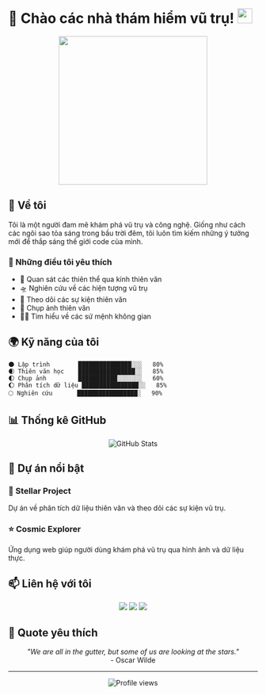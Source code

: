# 🌌 Chào các nhà thám hiểm vũ trụ! <img src="https://media.giphy.com/media/hvRJCLFzcasrR4ia7z/giphy.gif" width="30px">

<p align="center">
  <img src="https://media.giphy.com/media/xUOxfjsW9fWPqEWouI/giphy.gif" width="300"/>
</p>

## 🚀 Về tôi

Tôi là một người đam mê khám phá vũ trụ và công nghệ. Giống như cách các ngôi sao tỏa sáng trong bầu trời đêm, tôi luôn tìm kiếm những ý tưởng mới để thắp sáng thế giới code của mình.

### 🌟 Những điều tôi yêu thích
- 🔭 Quan sát các thiên thể qua kính thiên văn
- 🛸 Nghiên cứu về các hiện tượng vũ trụ
- 💫 Theo dõi các sự kiện thiên văn
- 🌠 Chụp ảnh thiên văn
- 👨‍🚀 Tìm hiểu về các sứ mệnh không gian

## 🌍 Kỹ năng của tôi

```text
🌑 Lập trình        ███████████████░░░   80%
🌒 Thiên văn học    ████████████████░░   85%
🌓 Chụp ảnh         ███████████░░░░░░░   60%
🌔 Phân tích dữ liệu ████████████████░░   85%
🌕 Nghiên cứu       █████████████████░   90%
```

## 📊 Thống kê GitHub

<p align="center">
  <img src="https://github-readme-stats.vercel.app/api?username=dodao123&show_icons=true&theme=radical" alt="GitHub Stats" />
</p>

## 🌌 Dự án nổi bật

### 🔱 Stellar Project
Dự án về phân tích dữ liệu thiên văn và theo dõi các sự kiện vũ trụ.

### ⭐ Cosmic Explorer
Ứng dụng web giúp người dùng khám phá vũ trụ qua hình ảnh và dữ liệu thực.

## 📫 Liên hệ với tôi

<p align="center">
  <a href="https://twitter.com/yourusername"><img src="https://img.shields.io/badge/Twitter-1DA1F2?style=for-the-badge&logo=twitter&logoColor=white"/></a>
  <a href="https://linkedin.com/in/yourusername"><img src="https://img.shields.io/badge/LinkedIn-0077B5?style=for-the-badge&logo=linkedin&logoColor=white"/></a>
  <a href="mailto:your.email@gmail.com"><img src="https://img.shields.io/badge/Gmail-D14836?style=for-the-badge&logo=gmail&logoColor=white"/></a>
</p>

## 🌠 Quote yêu thích

<p align="center">
  <i>"We are all in the gutter, but some of us are looking at the stars."</i><br>
  - Oscar Wilde
</p>

---
<p align="center">
  <img src="https://komarev.com/ghpvc/?username=dodao123&color=blueviolet" alt="Profile views"/>
</p>
